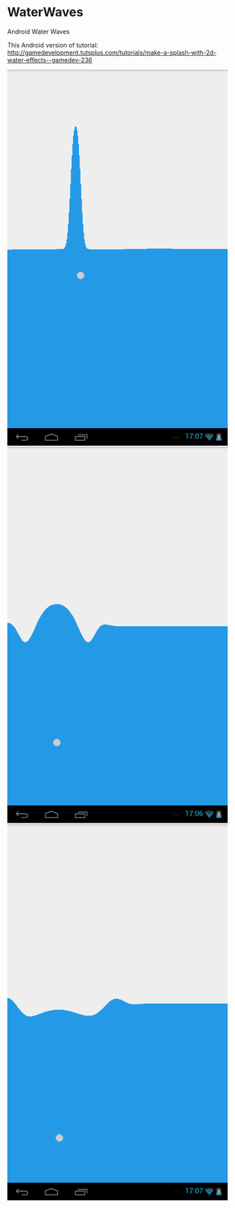 # WaterWaves
Android Water Waves

This Android version of tutorial:
http://gamedevelopment.tutsplus.com/tutorials/make-a-splash-with-2d-water-effects--gamedev-236


![](https://github.com/app-z/WaterWaves/blob/master/gfx/device-2015-04-23-170959.png)
![](https://github.com/app-z/WaterWaves/blob/master/gfx/device-2015-04-23-170946.png)
![](https://github.com/app-z/WaterWaves/blob/master/gfx/device-2015-04-23-171030.png)

